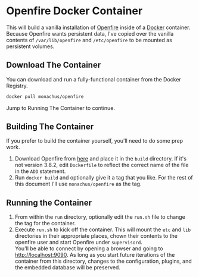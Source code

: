 # Openfire Docker Container

This will build a vanilla installation of [Openfire](http://www.igniterealtime.org/projects/openfire/index.jsp)
inside of a [Docker](http://docker.io) container.  Because Openfire wants persistent data, I've copied over
the vanilla contents of `/var/lib/openfire` and `/etc/openfire` to be mounted as persistent volumes. 

## Download The Container

You can download and run a fully-functional container from the Docker Registry.

```Bash
docker pull monachus/openfire
```

Jump to Running The Container to continue.

## Building The Container

If you prefer to build the container yourself, you'll need to do some prep work.

1. Download Openfire from [here](http://www.igniterealtime.org/downloads/index.jsp#openfire) and place it 
in the `build` directory.  If it's not version 3.8.2, edit `Dockerfile` to reflect the correct name
of the file in the `ADD` statement.
2. Run `docker build` and optionally give it a tag that you like.  For the rest of this document I'll use
`monachus/openfire` as the tag.

## Running the Container

1. From within the `run` directory, optionally edit the `run.sh` file to change the tag for the 
container.  
2. Execute `run.sh` to kick off the container.  This will mount the `etc` and `lib` directories in their
appropriate places, chown their contents to the openfire user and start Openfire under `supervisord`.  
You'll be able to connect by opening a browser and going to [http://localhost:9090](http://localhost:9090).
As long as you start future iterations of the container from this directory, changes to the configuration,
plugins, and the embedded database will be preserved.


